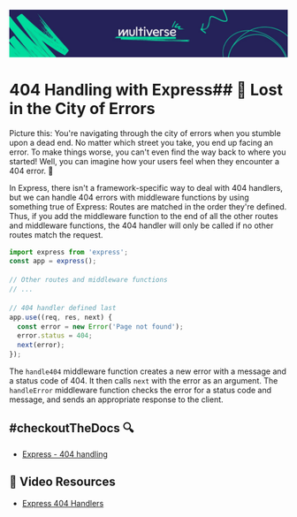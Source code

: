 ![MV Logo](/logo.jpg)

# 404 Handling with Express## 🤔 Lost in the City of Errors
Picture this: You're navigating through the city of errors when you stumble upon a dead end. No matter which street you take, you end up facing an error. To make things worse, you can't even find the way back to where you started! Well, you can imagine how your users feel when they encounter a 404 error. 🤯

In Express, there isn't a framework-specific way to deal with 404 handlers, but we can handle 404 errors with middleware functions by using something true of Express: Routes are matched in the order they're defined. Thus, if you add the middleware function to the end of all the other routes and middleware functions, the 404 handler will only be called if no other routes match the request.

```js
import express from 'express';
const app = express();

// Other routes and middleware functions
// ...

// 404 handler defined last
app.use((req, res, next) {
  const error = new Error('Page not found');
  error.status = 404;
  next(error);
});

```

The `handle404` middleware function creates a new error with a message and a status code of 404. It then calls `next` with the error as an argument. The `handleError` middleware function checks the error for a status code and message, and sends an appropriate response to the client.
## #checkoutTheDocs 🔍
- [Express - 404 handling](http://expressjs.com/en/starter/faq.html#how-do-i-handle-404-responses)

## 🎥 Video Resources
- [Express 404 Handlers](https://www.youtube.com/watch?v=deZP3Z33DJ4)
